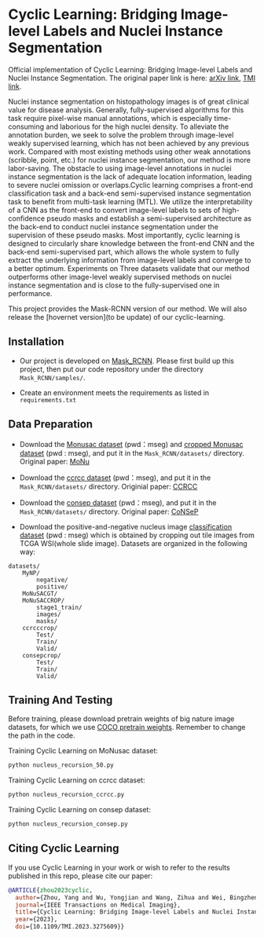 # Cyclic Learning: Bridging Image-level Labels and Nuclei Instance Segmentation
Official implementation of Cyclic Learning: Bridging Image-level Labels and Nuclei Instance Segmentation.
The original paper link is here:
[arXiv link](https://arxiv.org/abs/2306.02691), [TMI link](https://ieeexplore.ieee.org/abstract/document/10124051).

Nuclei instance segmentation on histopathology images is of great clinical value for disease analysis. Generally, fully-supervised algorithms for this task require pixel-wise manual annotations, which is especially time-consuming and laborious for the high nuclei density. To alleviate the annotation burden, we seek to solve the problem through image-level weakly supervised learning, which has not been achieved by any previous work. Compared with most existing methods using other weak annotations (scribble, point, etc.) for nuclei instance segmentation, our method is more labor-saving. The obstacle to using image-level annotations in nuclei instance segmentation is the lack of adequate location information, leading to severe nuclei omission or overlaps.Cyclic learning comprises a front-end classification task and a back-end semi-supervised instance segmentation task to benefit from multi-task learning (MTL). We utilize the interpretability of a CNN as the front-end to convert image-level labels to sets of high-confidence pseudo masks and establish a semi-supervised architecture as the back-end to conduct nuclei instance segmentation under the supervision of these pseudo masks. Most importantly, cyclic learning is designed to circularly share knowledge between the front-end CNN and the back-end semi-supervised part, which allows the whole system to fully extract the underlying information from image-level labels and converge to a better optimum. Experiments on Three datasets validate that our method outperforms other image-level weakly supervised methods on nuclei instance segmentation and is close to the fully-supervised one in performance.

This project provides the Mask-RCNN version of our method. We will also release the [hovernet version](to be update) of our cyclic-learning.

## Installation

- Our project is developed on [Mask_RCNN](https://github.com/mssatterport/Mask_RCNN).
Please first build up this project, then put our code repository under the directory `Mask_RCNN/samples/`.

- Create an environment meets the requirements as listed in `requirements.txt`

## Data Preparation
- Download the [Monusac dataset](https://pan.baidu.com/s/1ALRjHBQ7LwY-stIW1NzMRA?pwd=mseg) (pwd：mseg) and [cropped Monusac dataset](https://pan.baidu.com/s/1D9F1pLcu2bHwglE1oafmZA?pwd=mseg) (pwd : mseg), and put it in the `Mask_RCNN/datasets/` directory. Original paper: [MoNu](https://ieeexplore.ieee.org/abstract/document/7872382/)

- Download the [ccrcc dataset](https://pan.baidu.com/s/1RiuaRxxgXWEa2wNYf58bmw?pwd=mseg)
  (pwd：mseg), and put it in the `Mask_RCNN/datasets/` directory. Originial paper: [CCRCC](https://link.springer.com/chapter/10.1007/978-3-030-87237-3_13)

- Download the [consep dataset](https://pan.baidu.com/s/1zPPOQI9ZTKpvTlNkePIxmw?pwd=mseg) (pwd：mseg), and put it in the `Mask_RCNN/datasets/` directory. Original paper: [CoNSeP](https://www.sciencedirect.com/science/article/abs/pii/S1361841519301045)

- Download the positive-and-negative nucleus image [classification dataset](https://pan.baidu.com/s/1CjcIfT2k92gmaLW17noFMw?pwd=mseg) (pwd : mseg) which is obtained by cropping out tile images from TCGA WSI(whole slide image). 
Datasets are organized in the following way:
```bazaar
datasets/
    MyNP/
        negative/
        positive/
    MoNuSACGT/
    MoNuSACCROP/
        stage1_train/
        images/
        masks/
    ccrcccrop/    
        Test/
        Train/
        Valid/
    consepcrop/
        Test/
        Train/
        Valid/
```


## Training And Testing
Before training, please download pretrain weights of big nature image datasets, for which we use [COCO pretrain weights](https://cocodataset.org/#home). Remember to change the path in the code.

Training Cyclic Learning on MoNusac dataset:
```bash 
python nucleus_recursion_50.py
```
Training Cyclic Learning on ccrcc dataset:
```bash 
python nucleus_recursion_ccrcc.py
```
Training Cyclic Learning on consep dataset:
```bash 
python nucleus_recursion_consep.py
```
## Citing Cyclic Learning
If you use Cyclic Learning in your work or wish to refer to the results published in this repo, please cite our paper:
```BibTeX
@ARTICLE{zhou2023cyclic,
  author={Zhou, Yang and Wu, Yongjian and Wang, Zihua and Wei, Bingzheng and Lai, Maode and Shou, Jianzhong and Fan, Yubo and Xu, Yan},
  journal={IEEE Transactions on Medical Imaging}, 
  title={Cyclic Learning: Bridging Image-level Labels and Nuclei Instance Segmentation}, 
  year={2023},
  doi={10.1109/TMI.2023.3275609}}
```




